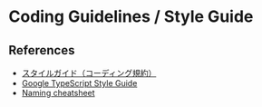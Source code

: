 # Coding Guidelines / Style Guide

## References
- [スタイルガイド（コーディング規約）](https://typescript-jp.gitbook.io/deep-dive/styleguide)
- [Google TypeScript Style Guide](https://google.github.io/styleguide/tsguide.html)
- [Naming cheatsheet](https://github.com/kettanaito/naming-cheatsheet)
